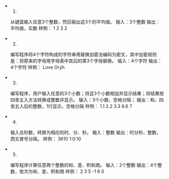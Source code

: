 - 1.
	从键盘输入任意3个整数，然后输出这3个的平均值。
	输入：3个整数
	输出：平均值，实数
	样例：
	1  2  3
	2

- 2.	
	编写程序将4个字符构成的字符串用替换加密法编码为密文，其中加密规则是：将原来的字母用字母表中其后的第3个字母替换。
	输入：4个字符
	输出：4个字符
	样例：
	Love
	Oryh

- 3.
	编写程序，用户输入任意的3个小数；将这3个小数相加并显示结果；将结果按四舍五入方法转换成整数并显示。
	输入：3个小数，空格分隔；
	输出：和，四舍五入后的整数，1行显示，空格分隔
	样例： 
	1.1  2.2  3.3 
	6.6 7	

- 4.
	输入总秒数，转换为相应的时、分、秒。
	输入：整数
	输出：时分秒，整数，西文冒号分隔。
	样例：
	3610
	1:0:10	


- 5.
	编写程序计算任意两个整数的和、差、积和商。
	输入：2个整数
	输出：4个整数，依次为和、差、积和商
	样例： 
	2 3 
	5 -1 6 0		